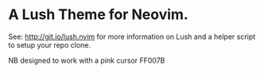 # A Lush Theme for Neovim.

See: http://git.io/lush.nvim for more information on Lush and a helper script
to setup your repo clone.

NB designed to work with a pink cursor FF007B

